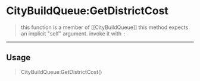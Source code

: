 # CityBuildQueue:GetDistrictCost
> this function is a member of [[CityBuildQueue]]
> this method expects an implicit "self" argument. invoke it with `:`
-----
## Usage
> CityBuildQueue:GetDistrictCost()
